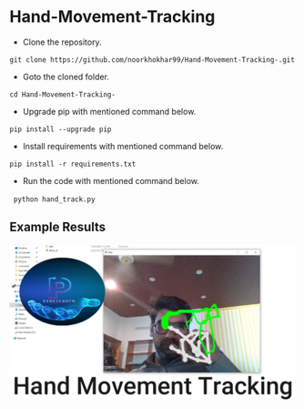 # Hand-Movement-Tracking



- Clone the repository.
```
git clone https://github.com/noorkhokhar99/Hand-Movement-Tracking-.git
```
- Goto the cloned folder.
```
cd Hand-Movement-Tracking-

```
- Upgrade pip with mentioned command below.
```
pip install --upgrade pip
```
- Install requirements with mentioned command below.
```
pip install -r requirements.txt
```
- Run the code with mentioned command below.

` python hand_track.py`



## Example Results
![Example Results](https://github.com/noorkhokhar99/Hand-Movement-Tracking-/blob/main/Screen%20Shot%202022-12-08%20at%203.39.14%20pm.png)

